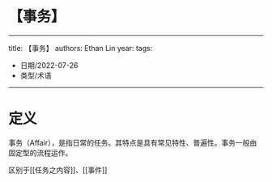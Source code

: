 # 【事务】


---
title: 【事务】
authors: Ethan Lin
year:
tags:
  - 日期/2022-07-26 
  - 类型/术语 
---





# 定义

事务（Affair），是指日常的任务。其特点是具有常见特性、普遍性。事务一般由固定型的流程运作。

区别于[[任务之内容]]、[[事件]]

